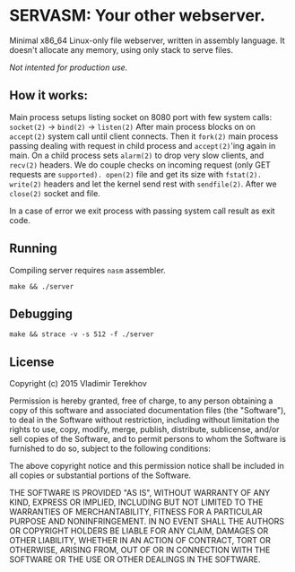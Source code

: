 # SERVASM: Your other webserver.

Minimal x86_64 Linux-only file webserver, written in assembly language.
It doesn't allocate any memory, using only stack to serve files.

*Not intented for production use.*

## How it works:

Main process setups listing socket on 8080 port with few system calls:
`socket(2)` -> `bind(2)` -> `listen(2)`
After main process blocks on on `accept(2)` system call until client connects.
Then it `fork(2)` main process passing dealing with request in child process and `accept(2)`'ing again in main.
On a child process sets `alarm(2)` to drop very slow clients, and `recv(2)` headers.
We do couple checks on incoming request (only GET requests are `supported).
open(2)` file and get its size with `fstat(2).
write(2)` headers and let the kernel send rest with `sendfile(2)`. After we `close(2)` socket and file.

In a case of error we exit process with passing system call result as exit code.

## Running

Compiling server requires `nasm` assembler.

`make && ./server`

## Debugging

`make && strace -v -s 512 -f ./server`

## License

Copyright (c) 2015 Vladimir Terekhov

Permission is hereby granted, free of charge, to any person
obtaining a copy of this software and associated documentation
files (the "Software"), to deal in the Software without
restriction, including without limitation the rights to use,
copy, modify, merge, publish, distribute, sublicense, and/or sell
copies of the Software, and to permit persons to whom the
Software is furnished to do so, subject to the following
conditions:

The above copyright notice and this permission notice shall be
included in all copies or substantial portions of the Software.

THE SOFTWARE IS PROVIDED "AS IS", WITHOUT WARRANTY OF ANY KIND,
EXPRESS OR IMPLIED, INCLUDING BUT NOT LIMITED TO THE WARRANTIES
OF MERCHANTABILITY, FITNESS FOR A PARTICULAR PURPOSE AND
NONINFRINGEMENT. IN NO EVENT SHALL THE AUTHORS OR COPYRIGHT
HOLDERS BE LIABLE FOR ANY CLAIM, DAMAGES OR OTHER LIABILITY,
WHETHER IN AN ACTION OF CONTRACT, TORT OR OTHERWISE, ARISING
FROM, OUT OF OR IN CONNECTION WITH THE SOFTWARE OR THE USE OR
OTHER DEALINGS IN THE SOFTWARE.
